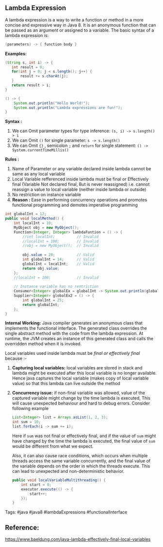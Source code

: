 ## Lambda Expression
A lambda expression is a way to write a function or method in a more concise and expressive way in Java 8. It is an anonymous function that can be passed as an argument or assigned to a variable. The basic syntax of a lambda expression is: 
```java
(parameters) -> { function body }
```

**Examples:**
```java 
(String s, int i) -> {
   int result = 0;
   for(int j = 0; j < s.length(); j++) {
       result += s.charAt(j);
   }
   return result > i;
}
```

```java 
() -> {
    System.out.println("Hello World!");
    System.out.println("Lambda expressions are fun!");
}

```

**Syntax :**
1. We can Omit parameter types for type inference: 
	`(s, i) -> s.length() > i`
2. We can Omit `()` for single parameter:
	`s -> s.length()`
3. We can Omit `{}` , semicolon `;` and `return` for single statement: 
	`() -> System.currentTimeMillis()` 

**Rules :**
1. Name of Parameter or any variable declared inside lambda cannot be same as any local variable 
2. Local Variable refferenced inside lambda must be final or Effectively final (Variable Not declared final, But is never reassigned) i.e. cannot reassign a value to local variable (neither inside lambda or outside)
3. No restriction on instance variable
4. **Reason :** Ease in performing concurrency operations and promotes functional programming and demotes imperative programming
~~~JAVA
int globalInt = 12;
public void localMethod() {  
    int localInt = 10;  
    MyObject obj = new MyObject();  
    Function<Integer, Integer> lambdaFuntion = () -> {  
        //int localInt;          // Invalid  
        //localInt = 100;        // Invalid   
        //obj = new MyObject();  // Invalid 
         
        obj.value = 20;          // Valid  
        int globalInt = 14;      // Valid
        globalInt = localInt;    // Valid
        return obj.value;  
    };
	//localInt = 100;            // Invalid
	
	// Instance variable has no restriction
	Consumer<Integer> globalEx = globalInt -> System.out.println(globalInt);
	Supplier<Integer> globalEx2 = () -> {
		int globalInt = 25;
		return globalInt;
	};
}	
~~~

**Internal Working:**
Java compiler generates an anonymous class that implements the functional interface. The generated class overrides the single abstract method with the code from the lambda expression. At runtime, the JVM creates an instance of this generated class and calls the overridden method when it is invoked. 

Local variables used inside lambda must be *final or effectively final* because :-
1. **Capturing local variables:** local variables are stored in stack and lambda might be executed after this local variable is no longer available. Hence java captures the local variable (makes copy of local variable value) so that this lambda can live outside the method
2. **Concurrency issue:** if non-final variable was allowed, value of the captured variable might change by the time lambda is executed, This will cause unexpected behaviour and hard to debug errors. Consider following example
	```java
	List<Integer> list = Arrays.asList(1, 2, 3);
	int sum = 10;
	list.forEach(i -> sum += i);	
	```
	Here if `sum` was not final or effectively final, and if the value of `sum` might have changed by the time the lambda is executed, the final value of `sum` would be different from what we expect.
	
	Also, it can also cause race conditions, which occurs when multiple threads access the same variable concurrently, and the final value of the variable depends on the order in which the threads execute. This can lead to unexpected and non-deterministic behavior.
	```java
	public void localVariableMultithreading() {
	    int start = 0;
	    executor.execute(() -> {
	        start++; 
	    }); 
	}
	```

Tags: #java #java8 #lambdaExpressions #functionalInterface 

## Reference: 
https://www.baeldung.com/java-lambda-effectively-final-local-variables